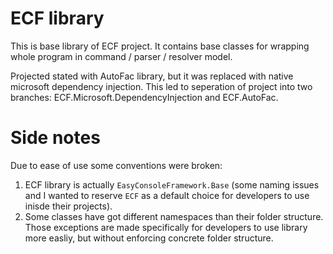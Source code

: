 # ECF library
This is base library of ECF project. It contains base classes for wrapping whole program in command / parser / resolver model.

Projected stated with AutoFac library, but it was replaced with native microsoft dependency injection. This led to seperation of project into two branches: ECF.Microsoft.DependencyInjection and ECF.AutoFac.

# Side notes
Due to ease of use some conventions were broken:
1. ECF library is actually `EasyConsoleFramework.Base` (some naming issues and I wanted to reserve `ECF` as a default choice for developers to use inisde their projects).		
1. Some classes have got different namespaces than their folder structure. Those exceptions are made specifically for developers to use library more easliy, but without enforcing concrete folder structure.


